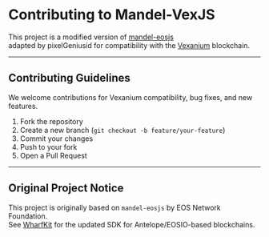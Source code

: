 # Contributing to Mandel-VexJS

This project is a modified version of [mandel-eosjs](https://github.com/eosnetworkfoundation/mandel-eosjs)  
adapted by pixelGeniusid for compatibility with the [Vexanium](https://vexanium.com) blockchain.

---

## Contributing Guidelines

We welcome contributions for Vexanium compatibility, bug fixes, and new features.

1. Fork the repository
2. Create a new branch (`git checkout -b feature/your-feature`)
3. Commit your changes
4. Push to your fork
5. Open a Pull Request

---

## Original Project Notice

This project is originally based on `mandel-eosjs` by EOS Network Foundation.  
See [WharfKit](https://github.com/wharfkit/) for the updated SDK for Antelope/EOSIO-based blockchains.